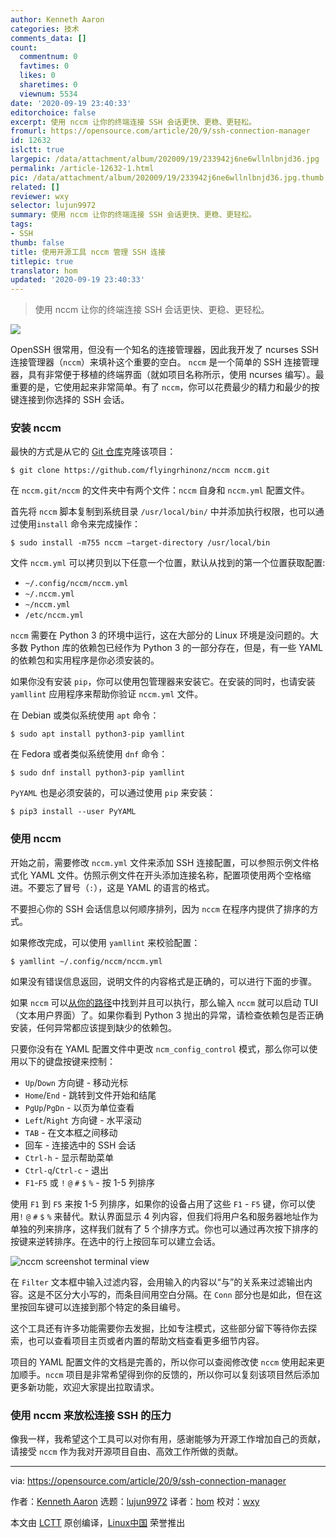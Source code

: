 ```yaml
---
author: Kenneth Aaron
categories: 技术
comments_data: []
count:
  commentnum: 0
  favtimes: 0
  likes: 0
  sharetimes: 0
  viewnum: 5534
date: '2020-09-19 23:40:33'
editorchoice: false
excerpt: 使用 nccm 让你的终端连接 SSH 会话更快、更稳、更轻松。
fromurl: https://opensource.com/article/20/9/ssh-connection-manager
id: 12632
islctt: true
largepic: /data/attachment/album/202009/19/233942j6ne6wllnlbnjd36.jpg
permalink: /article-12632-1.html
pic: /data/attachment/album/202009/19/233942j6ne6wllnlbnjd36.jpg.thumb.jpg
related: []
reviewer: wxy
selector: lujun9972
summary: 使用 nccm 让你的终端连接 SSH 会话更快、更稳、更轻松。
tags:
- SSH
thumb: false
title: 使用开源工具 nccm 管理 SSH 连接
titlepic: true
translator: hom
updated: '2020-09-19 23:40:33'
---
```



> 
> 使用 nccm 让你的终端连接 SSH 会话更快、更稳、更轻松。
> 
> 
> 


![](/data/attachment/album/202009/19/233942j6ne6wllnlbnjd36.jpg)


OpenSSH 很常用，但没有一个知名的连接管理器，因此我开发了 ncurses SSH 连接管理器（`nccm`）来填补这个重要的空白。 `nccm` 是一个简单的 SSH 连接管理器，具有非常便于移植的终端界面（就如项目名称所示，使用 ncurses 编写）。最重要的是，它使用起来非常简单。有了 `nccm`，你可以花费最少的精力和最少的按键连接到你选择的 SSH 会话。


### 安装 nccm


最快的方式是从它的 [Git 仓库](https://github.com/flyingrhinonz/nccm)克隆该项目：



```
$ git clone https://github.com/flyingrhinonz/nccm nccm.git

```

在 `nccm.git/nccm` 的文件夹中有两个文件：`nccm` 自身和 `nccm.yml` 配置文件。


首先将 `nccm` 脚本复制到系统目录 `/usr/local/bin/` 中并添加执行权限，也可以通过使用`install` 命令来完成操作：



```
$ sudo install -m755 nccm –target-directory /usr/local/bin

```

文件 `nccm.yml` 可以拷贝到以下任意一个位置，默认从找到的第一个位置获取配置:


* `~/.config/nccm/nccm.yml`
* `~/.nccm.yml`
* `~/nccm.yml`
* `/etc/nccm.yml`


`nccm` 需要在 Python 3 的环境中运行，这在大部分的 Linux 环境是没问题的。大多数 Python 库的依赖包已经作为 Python 3 的一部分存在，但是，有一些 YAML 的依赖包和实用程序是你必须安装的。


如果你没有安装 `pip`，你可以使用包管理器来安装它。在安装的同时，也请安装 `yamllint` 应用程序来帮助你验证 `nccm.yml` 文件。


在 Debian 或类似系统使用 `apt` 命令：



```
$ sudo apt install python3-pip yamllint

```

在 Fedora 或者类似系统使用 `dnf` 命令：



```
$ sudo dnf install python3-pip yamllint

```

`PyYAML` 也是必须安装的，可以通过使用 `pip` 来安装：



```
$ pip3 install --user PyYAML

```

### 使用 nccm


开始之前，需要修改 `nccm.yml` 文件来添加 SSH 连接配置，可以参照示例文件格式化 YAML 文件。仿照示例文件在开头添加连接名称，配置项使用两个空格缩进。不要忘了冒号（`:`），这是 YAML 的语言的格式。


不要担心你的 SSH 会话信息以何顺序排列，因为 `nccm` 在程序内提供了排序的方式。


如果修改完成，可以使用 `yamllint` 来校验配置：



```
$ yamllint ~/.config/nccm/nccm.yml

```

如果没有错误信息返回，说明文件的内容格式是正确的，可以进行下面的步骤。


如果 `nccm` 可以[从你的路径](https://opensource.com/article/17/6/set-path-linux)中找到并且可以执行，那么输入 `nccm` 就可以启动 TUI（文本用户界面）了。如果你看到 Python 3 抛出的异常，请检查依赖包是否正确安装，任何异常都应该提到缺少的依赖包。


只要你没有在 YAML 配置文件中更改 `ncm_config_control` 模式，那么你可以使用以下的键盘按键来控制：


* `Up`/`Down` 方向键 - 移动光标
* `Home`/`End` - 跳转到文件开始和结尾
* `PgUp`/`PgDn` - 以页为单位查看
* `Left`/`Right` 方向键 - 水平滚动
* `TAB` - 在文本框之间移动
* 回车 - 连接选中的 SSH 会话
* `Ctrl-h` - 显示帮助菜单
* `Ctrl-q`/`Ctrl-c` - 退出
* `F1`-`F5` 或 `!` `@` `#` `$` `%` - 按 1-5 列排序


使用 `F1` 到 `F5` 来按 1-5 列排序，如果你的设备占用了这些 `F1` - `F5` 键，你可以使用`!` `@` `#` `$` `%` 来替代。默认界面显示 4 列内容，但我们将用户名和服务器地址作为单独的列来排序，这样我们就有了 5 个排序方式。你也可以通过再次按下排序的按键来逆转排序。在选中的行上按回车可以建立会话。


![nccm screenshot terminal view](/data/attachment/album/202009/19/234101ntyoyj4j6xxfm4sj.png "nccm screenshot terminal view")


在 `Filter` 文本框中输入过滤内容，会用输入的内容以“与”的关系来过滤输出内容。这是不区分大小写的，而条目间用空白分隔。在 `Conn` 部分也是如此，但在这里按回车键可以连接到那个特定的条目编号。


这个工具还有许多功能需要你去发掘，比如专注模式，这些部分留下等待你去探索，也可以查看项目主页或者内置的帮助文档查看更多细节内容。


项目的 YAML 配置文件的文档是完善的，所以你可以查阅修改使 `nccm` 使用起来更加顺手。`nccm` 项目是非常希望得到你的反馈的，所以你可以复刻该项目然后添加更多新功能，欢迎大家提出拉取请求。


### 使用 nccm 来放松连接 SSH 的压力


像我一样，我希望这个工具可以对你有用，感谢能够为开源工作增加自己的贡献，请接受 `nccm` 作为我对开源项目自由、高效工作所做的贡献。




---


via: <https://opensource.com/article/20/9/ssh-connection-manager>


作者：[Kenneth Aaron](https://opensource.com/users/flyingrhino) 选题：[lujun9972](https://github.com/lujun9972) 译者：[hom](https://github.com/hom) 校对：[wxy](https://github.com/wxy)


本文由 [LCTT](https://github.com/LCTT/TranslateProject) 原创编译，[Linux中国](https://linux.cn/) 荣誉推出